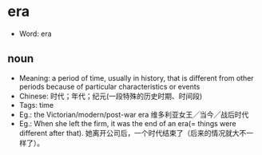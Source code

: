 # era

- Word: era

## noun

- Meaning: a period of time, usually in history, that is different from other periods because of particular characteristics or events
- Chinese: 时代；年代；纪元(一段特殊的历史时期、时间段)
- Tags: time
- Eg.: the Victorian/modern/post-war era 维多利亚女王╱当今╱战后时代
- Eg.: When she left the firm, it was the end of an era(= things were different after that). 她离开公司后，一个时代结束了（后来的情况就大不一样了）。

